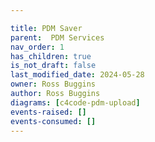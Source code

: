 ```yaml
---

title: PDM Saver
parent:  PDM Services
nav_order: 1
has_children: true
is_not_draft: false
last_modified_date: 2024-05-28
owner: Ross Buggins
author: Ross Buggins
diagrams: [c4code-pdm-upload]
events-raised: []
events-consumed: []
---
```


